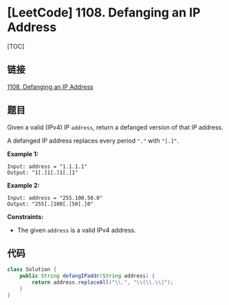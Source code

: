 # [LeetCode] 1108. Defanging an IP Address

[TOC]

## 链接

[1108. Defanging an IP Address](https://leetcode.com/problems/defanging-an-ip-address/)

## 题目

Given a valid (IPv4) IP `address`, return a defanged version of that IP address.

A defanged IP address replaces every period `"."` with `"[.]"`.

**Example 1:**

```text
Input: address = "1.1.1.1"
Output: "1[.]1[.]1[.]1"
```

**Example 2:**

```text
Input: address = "255.100.50.0"
Output: "255[.]100[.]50[.]0"
```

**Constraints:**

* The given `address` is a valid IPv4 address.

## 代码

```Java
class Solution {
    public String defangIPaddr(String address) {
        return address.replaceAll("\\.", "\\[\\.\\]");
    }
}
```


